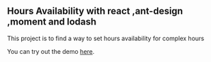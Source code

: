 ## Hours Availability with react ,ant-design ,moment and lodash

This project is to find a way to set hours availability for complex hours

You can try out the demo [here](https://blissful-mayer-3a05c7.netlify.com/).
